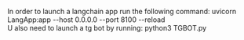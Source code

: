 In order to launch a langchain app run the following command: uvicorn LangApp:app --host 0.0.0.0 --port 8100 --reload <br>
U also need to launch a tg bot by running: python3 TGBOT.py 
